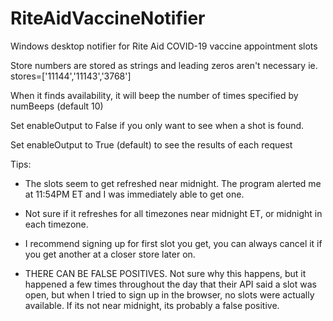 # RiteAidVaccineNotifier
Windows desktop notifier for Rite Aid COVID-19 vaccine appointment slots

Store numbers are stored as strings and leading zeros aren't necessary
ie. stores=['11144','11143','3768']

When it finds availability, it will beep the number of times specified by numBeeps (default 10)

Set enableOutput to False if you only want to see when a shot is found.

Set enableOutput to True (default) to see the results of each request

Tips:

* The slots seem to get refreshed near midnight. The program alerted me at 11:54PM ET and I was immediately able to get one. 

* Not sure if it refreshes for all timezones near midnight ET, or midnight in each timezone.

* I recommend signing up for first slot you get, you can always cancel it if you get another at a closer store later on.

* THERE CAN BE FALSE POSITIVES.  Not sure why this happens, but it happened a few times throughout the day that their API said a slot was open, but when I tried to sign up in the browser, no slots were actually available. If its not near midnight, its probably a false positive.